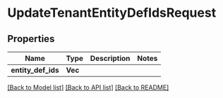 # UpdateTenantEntityDefIdsRequest

## Properties

Name | Type | Description | Notes
------------ | ------------- | ------------- | -------------
**entity_def_ids** | **Vec<String>** |  | 

[[Back to Model list]](../README.md#documentation-for-models) [[Back to API list]](../README.md#documentation-for-api-endpoints) [[Back to README]](../README.md)


